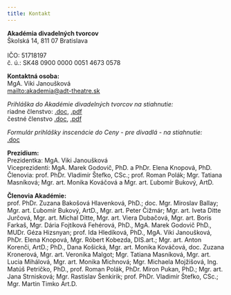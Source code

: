 ```yaml
---
title: Kontakt
---
```

**Akadémia divadelných tvorcov**\
Školská 14, 811 07 Bratislava\
\
IČO: 51718197\
č. ú.: SK48 0900 0000 0051 4673 0578

**Kontaktná osoba:**\
MgA. Viki Janoušková\
<mailto:akademia@adt-theatre.sk>

_Prihláška do Akadémie divadelných tvorcov na stiahnutie:_\
riadne členstvo:
[.doc](https://www.adt-theatre.sk/files/prihlaska.doc), 
[.pdf](https://www.adt-theatre.sk/files/prihlaska.pdf)\
čestné členstvo
[.doc](https://www.adt-theatre.sk/files/prihlaska-cestny_clen.doc), 
[.pdf](https://www.adt-theatre.sk/files/prihlaska-cestny_clen.pdf)

_Formulár prihlášky inscenácie do Ceny - pre divadlá - na stiahnutie:_\
[.doc](https://www.adt-theatre.sk/files/prihlaska-inscenacie.doc)

**Prezídium:**\
Prezidentka: MgA. Viki Janoušková\
Viceprezidenti: MgA. Marek Godovič, PhD. a PhDr. Elena Knopová, PhD.\
Členovia: prof. PhDr. Vladimír Štefko, CSc.; prof. Roman Polák; Mgr. Tatiana Masníková; Mgr. art. Monika Kováčová a Mgr. art. Ľubomír Bukový, ArtD.

**Členovia Akadémie:**\
prof. PhDr. Zuzana Bakošová Hlavenková, PhD.; doc. Mgr. Miroslav Ballay; Mgr. art. Ľubomír Bukový, ArtD., Mgr. art. Peter Čižmár; Mgr. art. Iveta Ditte Jurčová, Mgr. art. Michal Ditte, Mgr. art. Viera Dubačová, Mgr. art. Boris Farkaš, Mgr. Dária Fojtíková Fehérová, PhD., MgA. Marek Godovič PhD., MUDr. Géza Hizsnyan; prof. Ida Hledíková, PhD., MgA. Viki Janoušková, PhDr. Elena Knopová,  Mgr. Róbert Kobezda, DIS.art.; Mgr. art. Anton Korenči, ArtD.; PhD., Dana Košická, Mgr. art. Monika Kováčová, doc. Zuzana Kronerová, Mgr. art. Veronika Malgot; Mgr. Tatiana Masníková, Mgr. art. Lucia Mihálová, Mgr. art. Monika Michnová; Mgr. Michaela Mojžišová, Ing. Matúš Petričko, PhD., prof. Roman Polák, PhDr. Miron Pukan, PhD.; Mgr. art. Jana Strnisková; Mgr. Rastislav Šenkirik; prof. PhDr. Vladimír Štefko, CSc.; Mgr. Martin Timko Art.D.
